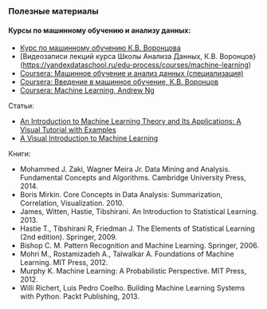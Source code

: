 ### Полезные материалы
#### Курсы по машинному обучению и анализу данных: <br>
+    [Курс по машинному обучению К.В. Воронцова](http://www.machinelearning.ru/wiki/index.php?title=%D0%9C%D0%B0%D1%88%D0%B8%D0%BD%D0%BD%D0%BE%D0%B5_%D0%BE%D0%B1%D1%83%D1%87%D0%B5%D0%BD%D0%B8%D0%B5_%28%D0%BA%D1%83%D1%80%D1%81_%D0%BB%D0%B5%D0%BA%D1%86%D0%B8%D0%B9%2C_%D0%9A.%D0%92.%D0%92%D0%BE%D1%80%D0%BE%D0%BD%D1%86%D0%BE%D0%B2%29)
+    [Видеозаписи лекций курса Школы Анализа Данных, К.В. Воронцов}(https://yandexdataschool.ru/edu-process/courses/machine-learning)
+    [Coursera: Машинное обучение и анализ данных (специализация)](https://www.coursera.org/specializations/machine-learning-data-analysis)
+    [Coursera: Введение в машинное обучение, К.В. Воронцов](https://www.coursera.org/learn/vvedenie-mashinnoe-obuchenie)
+    [Coursera: Machine Learning, Andrew Ng](https://www.coursera.org/learn/machine-learning)

Статьи:<br>
+    [An Introduction to Machine Learning Theory and Its Applications: A Visual Tutorial with Examples](https://www.toptal.com/machine-learning/machine-learning-theory-an-introductory-primer)
+    [A Visual Introduction to Machine Learning](http://www.r2d3.us/visual-intro-to-machine-learning-part-1/)

Книги:<br>
+    Mohammed J. Zaki, Wagner Meira Jr. Data Mining and Analysis. Fundamental Concepts and Algorithms. Cambridge University Press, 2014.
+    Boris Mirkin. Core Concepts in Data Analysis: Summarization, Correlation, Visualization. 2010.
+    James, Witten, Hastie, Tibshirani. An Introduction to Statistical Learning. 2013.
+    Hastie T., Tibshirani R, Friedman J. The Elements of Statistical Learning (2nd edition). Springer, 2009.
+    Bishop C. M. Pattern Recognition and Machine Learning. Springer, 2006.
+    Mohri M., Rostamizadeh A., Talwalkar A. Foundations of Machine Learning. MIT Press, 2012.
+    Murphy K. Machine Learning: A Probabilistic Perspective. MIT Press, 2012.
+    Willi Richert, Luis Pedro Coelho. Building Machine Learning Systems with Python. Packt Publishing, 2013.

